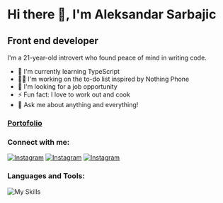 # Hi there 👋, I'm Aleksandar Sarbajic
## Front end developer

I'm a 21-year-old introvert who found peace of mind in writing code.



- 📖 I'm currently learning TypeScript
- 👨‍💻 I'm working on the to-do list inspired by Nothing Phone
- 👯 I'm looking for a job opportunity
- ⚡ Fun fact: I love to work out and cook
- 💬 Ask me about anything and everything!
  
### [Portofolio](https://aleksandarsarbajic.com/)

### Connect with me:


[![Instagram](https://skillicons.dev/icons?i=linkedin)](https://www.linkedin.com/in/aleksandar-%C5%A1arbaji%C4%87-77275815a/)
[![Instagram](https://skillicons.dev/icons?i=instagram)](https://www.instagram.com/dondacrack/?hl=sr)
[![Instagram](https://skillicons.dev/icons?i=twitter)]([https://www.instagram.com/dondacrack/?hl=sr](https://twitter.com/DondaCrack))


###  Languages and Tools:

![My Skills](https://skillicons.dev/icons?i=html,css,js,ts,react,redux,nextjs,sass,styledcomponents,supabase,git)
